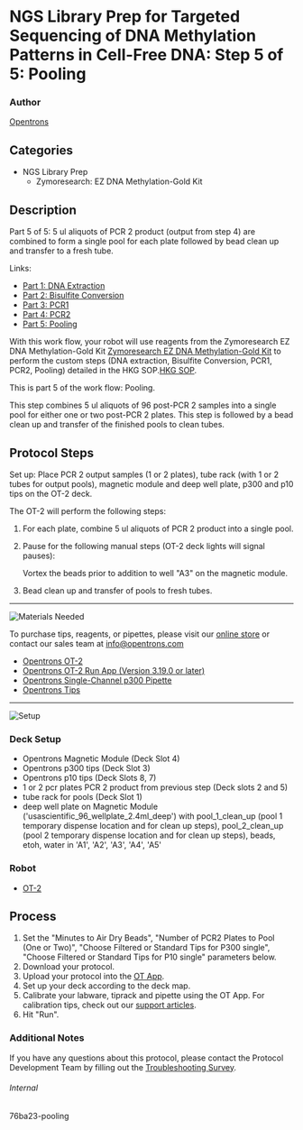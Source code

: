 # NGS Library Prep for Targeted Sequencing of DNA Methylation Patterns in Cell-Free DNA: Step 5 of 5: Pooling

### Author
[Opentrons](https://opentrons.com/)

## Categories
* NGS Library Prep
     * Zymoresearch: EZ DNA Methylation-Gold Kit

## Description
Part 5 of 5: 5 ul aliquots of PCR 2 product (output from step 4) are combined to form a single pool for each plate followed by bead clean up and transfer to a fresh tube.

Links:
* [Part 1: DNA Extraction](http://protocols.opentrons.com/protocol/76ba23)
* [Part 2: Bisulfite Conversion](http://protocols.opentrons.com/protocol/76ba23-bisulfite_conversion)
* [Part 3: PCR1](http://protocols.opentrons.com/protocol/76ba23-pcr1)
* [Part 4: PCR2](http://protocols.opentrons.com/protocol/76ba23-pcr2)
* [Part 5: Pooling](http://protocols.opentrons.com/protocol/76ba23-pooling)

With this work flow, your robot will use reagents from the Zymoresearch EZ DNA Methylation-Gold Kit [Zymoresearch EZ DNA Methylation-Gold Kit](https://www.zymoresearch.com/collections/ez-dna-methylation-gold-kits) to perform the custom steps (DNA extraction, Bisulfite Conversion, PCR1, PCR2, Pooling) detailed in the HKG SOP.[HKG SOP](https://s3.amazonaws.com/pf-upload-01/u-4256/0/2021-03-04/vw23kchHKG%20Standard%20Operating%20Procedure%20for%20DNA%20extraction%20Targeted%20next%20generation%20sequencing%20and%20.xlsx).

This is part 5 of the work flow: Pooling.

This step combines 5 ul aliquots of 96 post-PCR 2 samples into a single pool for either one or two post-PCR 2 plates. This step is followed by a bead clean up and transfer of the finished pools to clean tubes.


## Protocol Steps

Set up: Place PCR 2 output samples (1 or 2 plates), tube rack (with 1 or 2 tubes for output pools), magnetic module and deep well plate, p300 and p10 tips on the OT-2 deck.  

The OT-2 will perform the following steps:
1. For each plate, combine 5 ul aliquots of PCR 2 product into a single pool.
2. Pause for the following manual steps (OT-2 deck lights will signal pauses):

   Vortex the beads prior to addition to well "A3" on the magnetic module.

3. Bead clean up and transfer of pools to fresh tubes.



---
![Materials Needed](https://s3.amazonaws.com/opentrons-protocol-library-website/custom-README-images/001-General+Headings/materials.png)

To purchase tips, reagents, or pipettes, please visit our [online store](https://shop.opentrons.com/) or contact our sales team at [info@opentrons.com](mailto:info@opentrons.com)

* [Opentrons OT-2](https://shop.opentrons.com/collections/ot-2-robot/products/ot-2)
* [Opentrons OT-2 Run App (Version 3.19.0 or later)](https://opentrons.com/ot-app/)
* [Opentrons Single-Channel p300 Pipette](https://shop.opentrons.com/collections/ot-2-pipettes/products/single-channel-electronic-pipette)
* [Opentrons Tips](https://shop.opentrons.com/collections/opentrons-tips)

---
![Setup](https://s3.amazonaws.com/opentrons-protocol-library-website/custom-README-images/001-General+Headings/Setup.png)

### Deck Setup
* Opentrons Magnetic Module (Deck Slot 4)
* Opentrons p300 tips (Deck Slot 3)
* Opentrons p10 tips (Deck Slots 8, 7)
* 1 or 2 pcr plates PCR 2 product from previous step (Deck slots 2 and 5)
* tube rack for pools (Deck Slot 1)
* deep well plate on Magnetic Module ('usascientific_96_wellplate_2.4ml_deep') with pool_1_clean_up (pool 1 temporary dispense location and for clean up steps), pool_2_clean_up (pool 2 temporary dispense location and for clean up steps), beads, etoh, water in 'A1', 'A2', 'A3', 'A4', 'A5'

### Robot
* [OT-2](https://opentrons.com/ot-2)

## Process
1. Set the "Minutes to Air Dry Beads", "Number of PCR2 Plates to Pool (One or Two)", "Choose Filtered or Standard Tips for P300 single", "Choose Filtered or Standard Tips for P10 single" parameters below.
2. Download your protocol.
3. Upload your protocol into the [OT App](https://opentrons.com/ot-app).
4. Set up your deck according to the deck map.
5. Calibrate your labware, tiprack and pipette using the OT App. For calibration tips, check out our [support articles](https://support.opentrons.com/en/collections/1559720-guide-for-getting-started-with-the-ot-2).
6. Hit "Run".

### Additional Notes
If you have any questions about this protocol, please contact the Protocol Development Team by filling out the [Troubleshooting Survey](https://protocol-troubleshooting.paperform.co/).

###### Internal
76ba23-pooling
